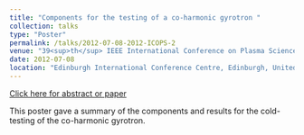 ```yaml
---
title: "Components for the testing of a co-harmonic gyrotron "
collection: talks
type: "Poster"
permalink: /talks/2012-07-08-2012-ICOPS-2
venue: "39<sup>th</sup> IEEE International Conference on Plasma Science (ICOPS)"
date: 2012-07-08
location: "Edinburgh International Conference Centre, Edinburgh, United Kingdom"
---
```


[Click here for abstract or paper](https://ieeexplore.ieee.org/document/6383341)

This poster gave a summary of the components and results for the cold-testing of the co-harmonic gyrotron.
